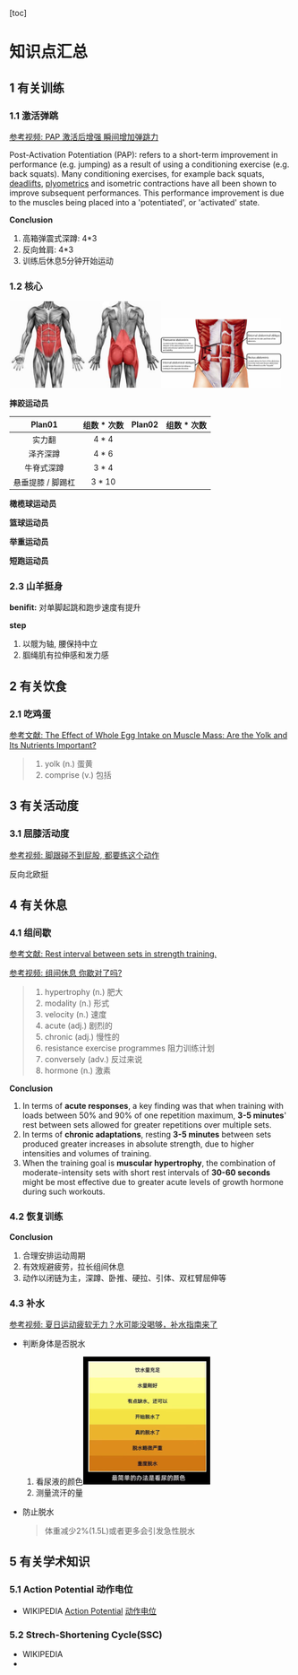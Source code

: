 [toc]

# 知识点汇总

## 1 有关训练

### 1.1 激活弹跳

[参考视频: PAP 激活后增强 瞬间增加弹跳力](https://www.douyin.com/user/MS4wLjABAAAAuaeTxp0tLeLjcJ1y7D92e0cNUYjxiASnJtxKfZS7RSs?modal_id=7018154479316978977&showTab=post)

Post-Activation Potentiation (PAP): refers to a short-term improvement in performance (e.g. jumping) as a result of using a conditioning exercise (e.g. back squats). Many conditioning exercises, for example back squats, [deadlifts](https://www.scienceforsport.com/the-deadlift-form-benefits-and-workouts/), [plyometrics](https://www.scienceforsport.com/plyometrics/) and isometric contractions have all been shown to improve subsequent performances. This performance improvement is due to the muscles being placed into a 'potentiated', or 'activated' state.

**Conclusion**

1. 高箱弹震式深蹲: 4*3
2. 反向耸肩: 4*3
3. 训练后休息5分钟开始运动

### 1.2 核心

<img src="assets/f69e4f_eb453babf90a4ee0a8f22171f3356eb9mv2.jpg" alt="img" style="zoom:43%;" /><img src="assets/Abdominal-Muscles-.jpg" alt="All about Core Stability and why it matters — Norwich ..." style="zoom:21%;" />

**摔跤运动员**

|      Plan01       | 组数 * 次数 | Plan02 | 组数 * 次数 |
| :---------------: | :---------: | :----: | ----------- |
|      实力翻       |    4 * 4    |        |             |
|     泽齐深蹲      |    4 * 6    |        |             |
|    牛脊式深蹲     |    3 * 4    |        |             |
| 悬垂提膝 / 脚踢杠 |   3 * 10    |        |             |

**橄榄球运动员**

**篮球运动员**

**举重运动员**

**短跑运动员**

### 2.3 山羊挺身

**benifit:** 对单脚起跳和跑步速度有提升

**step**

1. 以髋为轴, 腰保持中立
2. 腘绳肌有拉伸感和发力感

## 2 有关饮食

### 2.1 吃鸡蛋

[参考文献: The Effect of Whole Egg Intake on Muscle Mass: Are the Yolk and Its Nutrients Important?](https://pubmed.ncbi.nlm.nih.gov/34504041/)

> 1. yolk (n.) 蛋黄
> 2. comprise (v.) 包括

## 3 有关活动度

### 3.1 屈膝活动度

[参考视频: 脚跟碰不到屁股, 都要练这个动作](https://www.bilibili.com/video/BV1Rg4y1c7J8/?spm_id_from=333.999.0.0&vd_source=12bffefa5d42bc58bf47c962294d9bed)

反向北欧挺

## 4 有关休息

### 4.1 组间歇

[参考文献: Rest interval between sets in strength training.](https://pubmed.ncbi.nlm.nih.gov/19691365/)

[参考视频: 组间休息 你歇对了吗?](https://www.douyin.com/user/MS4wLjABAAAAuaeTxp0tLeLjcJ1y7D92e0cNUYjxiASnJtxKfZS7RSs?modal_id=7083842897996729604)

> 1. hypertrophy (n.) 肥大
> 2. modality (n.) 形式
> 3. velocity (n.) 速度
> 4. acute (adj.) 剧烈的
> 5. chronic (adj.) 慢性的
> 6. resistance exercise programmes 阻力训练计划
> 7. conversely (adv.) 反过来说
> 8. hormone (n.) 激素

**Conclusion**

1. In terms of **acute responses**, a key finding was that when training with loads between 50% and 90% of one repetition maximum, **3-5 minutes**' rest between sets allowed for greater repetitions over multiple sets. 
2. In terms of **chronic adaptations**, resting **3-5 minutes** between sets produced greater increases in absolute strength, due to higher intensities and volumes of training. 
3. When the training goal is **muscular hypertrophy**, the combination of moderate-intensity sets with short rest intervals of **30-60 seconds** might be most effective due to greater acute levels of growth hormone during such workouts.

### 4.2 恢复训练

**Conclusion**

1. 合理安排运动周期
2. 有效规避疲劳，拉长组间休息
3. 动作以闭链为主，深蹲、卧推、硬拉、引体、双杠臂屈伸等

### 4.3 补水

[参考视频: 夏日运动疲软无力？水可能没喝够，补水指南来了](https://www.bilibili.com/video/BV1ye4y1f7C9/?spm_id_from=333.999.0.0&vd_source=12bffefa5d42bc58bf47c962294d9bed)

- 判断身体是否脱水

  1. 看尿液的颜色<img src="assets/image-20240322141520458.png" alt="image-20240322141520458" style="zoom:50%;" />
  2. 测量流汗的量

- 防止脱水

  > 体重减少2%(1.5L)或者更多会引发急性脱水

## 5 有关学术知识

### 5.1 Action Potential 动作电位

- WIKIPEDIA
  [Action Potential](https://en.wikipedia.org/wiki/Action_potential)
  [动作电位](https://zh.wikipedia.org/wiki/%E5%8A%A8%E4%BD%9C%E7%94%B5%E4%BD%8D)

### 5.2 Strech-Shortening Cycle(SSC)

- WIKIPEDIA
- 

